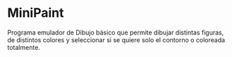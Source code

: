 # MiniPaint
Programa emulador de Dibujo básico que permite dibujar distintas figuras, de distintos colores y seleccionar si se quiere solo el contorno o coloreada totalmente.  
